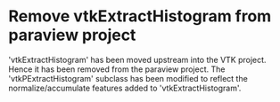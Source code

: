 # Remove vtkExtractHistogram from paraview project

'vtkExtractHistogram' has been moved upstream into the VTK project. Hence it
has been removed from the paraview project. The 'vtkPExtractHistogram' subclass
has been modified to reflect the normalize/accumulate features added to
'vtkExtractHistogram'.
